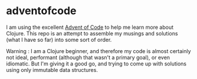 # adventofcode

I am using the excellent [Advent of Code](http://adventofcode.com/)
to help me learn more about Clojure. This repo is an attempt to 
assemble my musings and solutions (what I have so far) into some
sort of order. 

Warning : I am a Clojure beginner, and therefore my code is almost 
certainly not ideal, performant (although that wasn't a primary goal),
or even idiomatic. But I'm giving it a good go, and trying to come up
with solutions using only immutable data structures.

